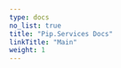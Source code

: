 ```yaml
---
type: docs
no_list: true
title: "Pip.Services Docs"
linkTitle: "Main"
weight: 1
---
```


<script>
  // redirect to current toolkit version
  window.location.href += '/v3';
</script>